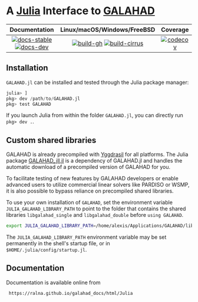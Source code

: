 # A [Julia](http://julialang.org) Interface to [GALAHAD](https://www.galahad.rl.ac.uk/)

| **Documentation** | **Linux/macOS/Windows/FreeBSD** | **Coverage** |
|:-----------------:|:-------------------------------:|:------------:|
| [![docs-stable][docs-stable-img]][docs-stable-url] [![docs-dev][docs-dev-img]][docs-dev-url] | [![build-gh][build-gh-img]][build-gh-url] [![build-cirrus][build-cirrus-img]][build-cirrus-url] | [![codecov][codecov-img]][codecov-url] |

[docs-stable-img]: https://img.shields.io/badge/docs-stable-blue.svg
[docs-stable-url]: https://amontoison.github.io/GALAHAD.jl/stable
[docs-dev-img]: https://img.shields.io/badge/docs-dev-purple.svg
[docs-dev-url]: https://amontoison.github.io/GALAHAD.jl/dev
[build-gh-img]: https://github.com/amontoison/GALAHAD.jl/workflows/CI/badge.svg?branch=main
[build-gh-url]: https://github.com/amontoison/GALAHAD.jl/actions
[build-cirrus-img]: https://img.shields.io/cirrus/github/amontoison/GALAHAD.jl?logo=Cirrus%20CI
[build-cirrus-url]: https://cirrus-ci.com/github/amontoison/GALAHAD.jl
[codecov-img]: https://codecov.io/gh/amontoison/GALAHAD.jl/branch/main/graph/badge.svg
[codecov-url]: https://app.codecov.io/gh/amontoison/GALAHAD.jl

## Installation

`GALAHAD.jl` can be installed and tested through the Julia package manager:

```julia
julia> ]
pkg> dev /path/to/GALAHAD.jl
pkg> test GALAHAD
```

If you launch Julia from within the folder `GALAHAD.jl`, you can
directly run `pkg> dev .`.

## Custom shared libraries

GALAHAD is already precompiled with
[Yggdrasil](https://github.com/JuliaPackaging/Yggdrasil) for all
platforms.  The Julia package
[GALAHAD_jll.jl](https://github.com/JuliaBinaryWrappers/GALAHAD_jll.jl)
is a dependency of GALAHAD.jl and handles the automatic download of a
precompiled version of GALAHAD for you.

To facilitate testing of new features by GALAHAD developers or enable
advanced users to utilize commercial linear solvers like PARDISO or
WSMP, it is also possible to bypass reliance on precompiled shared
libraries.

To use your own installation of `GALAHAD`, set the environment variable
`JULIA_GALAHAD_LIBRARY_PATH` to point to the folder that contains the
shared libraries `libgalahad_single` and `libgalahad_double` before
`using GALAHAD`.

```bash
export JULIA_GALAHAD_LIBRARY_PATH=/home/alexis/Applications/GALAHAD/lib
```

The `JULIA_GALAHAD_LIBRARY_PATH` environment variable may be set
permanently in the shell's startup file, or in
`$HOME/.julia/config/startup.jl`.

## Documentation

Documentation is available online from 

     https://ralna.github.io/galahad_docs/html/Julia

